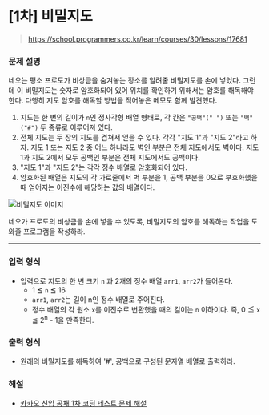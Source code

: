 # [1차] 비밀지도

> https://school.programmers.co.kr/learn/courses/30/lessons/17681

### 문제 설명

네오는 평소 프로도가 비상금을 숨겨놓는 장소를 알려줄 비밀지도를 손에 넣었다. 그런데 이 비밀지도는 숫자로 암호화되어 있어 위치를 확인하기 위해서는 암호를 해독해야 한다. 다행히 지도 암호를 해독할 방법을 적어놓은 메모도 함께 발견했다.  

1. 지도는 한 변의 길이가 `n`인 정사각형 배열 형태로, 각 칸은 `"공백"(" ")` 또는 `"벽"("#")` 두 종류로 이루어져 있다.
2. 전체 지도는 두 장의 지도를 겹쳐서 얻을 수 있다. 각각 "지도 1"과 "지도 2"라고 하자. 지도 1 또는 지도 2 중 어느 하나라도 벽인 부분은 전체 지도에서도 벽이다. 지도 1과 지도 2에서 모두 공백인 부분은 전체 지도에서도 공백이다.
3. "지도 1"과 "지도 2"는 각각 정수 배열로 암호화되어 있다.
4. 암호화된 배열은 지도의 각 가로줄에서 벽 부분을 1, 공백 부분을 0으로 부호화했을 때 얻어지는 이진수에 해당하는 값의 배열이다.

![비밀지도 이미지](https://user-images.githubusercontent.com/42595869/194497685-3fd9586f-d315-47d2-8a1e-87a66d2a55b0.png)  

네오가 프로도의 비상금을 손에 넣을 수 있도록, 비밀지도의 암호를 해독하는 작업을 도와줄 프로그램을 작성하라.

-----

### 입력 형식

- 입력으로 지도의 한 변 크기 `n` 과 2개의 정수 배열 `arr1`, `arr2`가 들어온다.
  - 1 ≦ `n` ≦ 16
  - `arr1`, `arr2`는 길이 n인 정수 배열로 주어진다.
  - 정수 배열의 각 원소 `x`를 이진수로 변환했을 때의 길이는 `n` 이하이다. 즉, 0 ≦ `x` ≦ 2<sup>n</sup> - 1을 만족한다.

### 출력 형식

- 원래의 비밀지도를 해독하여 '#', 공백으로 구성된 문자열 배열로 출력하라.

### 해설

- [카카오 신입 공채 1차 코딩 테스트 문제 해설](https://tech.kakao.com/2017/09/27/kakao-blind-recruitment-round-1/)